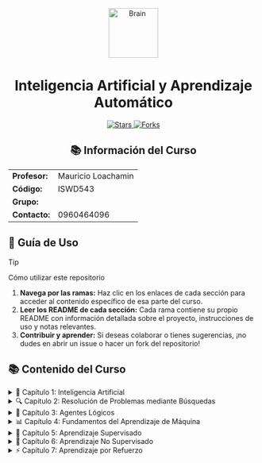 <div align="center">
  <img src="https://raw.githubusercontent.com/Tarikul-Islam-Anik/Animated-Fluent-Emojis/master/Emojis/Objects/Brain.png" alt="Brain" width="100" height="100" />
  <h1>Inteligencia Artificial y Aprendizaje Automático</h1>
<p>
    <a href="https://github.com/juansuarezb/InteligenciaArtificial/stargazers">
      <img alt="Stars" src="https://img.shields.io/github/stars/juansuarezb/InteligenciaArtificial?style=social" />
    </a>
    <a href="https://github.com/juansuarezb/InteligenciaArtificial/network/members">
      <img alt="Forks" src="https://img.shields.io/github/forks/juansuarezb/InteligenciaArtificial?style=social" />
    </a>
</p>

</div>

<div align="center">
  <h2>📚 Información del Curso</h2>
  <table>
    <tr>
      <td><strong>Profesor:</strong></td>
      <td>Mauricio Loachamin</td>
    </tr>
    <tr>
      <td><strong>Código:</strong></td>
      <td>ISWD543</td>
    </tr>
    <tr>
      <td><strong>Grupo:</strong></td>
      <td></td>
    </tr>
    <tr>
      <td><strong>Contacto:</strong></td>
      <td>0960464096</td>
    </tr>
  </table>
</div>

## 🚀 Guía de Uso
> [!TIP] 
> Cómo utilizar este repositorio
> 1. **Navega por las ramas:** Haz clic en los enlaces de cada sección para acceder al contenido específico de esa parte del curso.
> 2. **Leer los README de cada sección:** Cada rama contiene su propio README con información detallada sobre el proyecto, instrucciones de uso y notas relevantes.
> 3. **Contribuir y aprender:** Si deseas colaborar o tienes sugerencias, ¡no dudes en abrir un issue o hacer un fork del repositorio!

## 📚 Contenido del Curso

<details>
<summary>🧠 Capítulo 1: Inteligencia Artificial</summary>
</details>

<details>
<summary>🔍 Capítulo 2: Resolución de Problemas mediante Búsquedas</summary>
- Búsquedas sin información  
- Búsquedas con información  
- Búsquedas locales y problemas de optimización (ascenso, de colinas, temple simulado, algoritmos genéticos)  
- Búsquedas con adversarios (minimax y poda alfa-beta)  
</details>

<details>
<summary>🤖 Capítulo 3: Agentes Lógicos</summary>
- Agentes basados en conocimiento  
- El mundo de Wumpus  
- Agente lógico  
- Reglas de inferencia  
- Verificación de modelos e inferencia  
- Prueba de teoremas y validación por resolución  
- Conversión a FNC y algoritmo de resolución  
- Encadenamiento hacia adelante y hacia atrás  
</details>

<details>
<summary>📊 Capítulo 4: Fundamentos del Aprendizaje de Máquina</summary>
- Introducción al problema de aprendizaje: planteamiento del problema y ejemplos  
- Problemas de Machine Learning: clasificación, regresión y clustering  
- Conjuntos de entrenamiento, validación y testeo (hold out)  
- Preprocesamiento y postprocesamiento (normalización, regularización)  
- Generalización, underfitting, overfitting y la maldición de la dimensionalidad  
- Taxonomía del aprendizaje de máquina: aprendizaje supervisado, no supervisado y con refuerzo  
</details>

<details>
<summary>🎯 Capítulo 5: Aprendizaje Supervisado</summary>
- Estimación de error y análisis de resultados: cross-validation, matriz de confusión y curva ROC  
- Algoritmos no paramétricos: naive bayes, KNN y árboles de decisión  
- Algoritmos paramétricos: redes neuronales artificiales  
</details>

<details>
<summary>🔮 Capítulo 6: Aprendizaje No Supervisado</summary>
- Algoritmo para reducción de dimensión (PCA)  
- Clustering: K-Means  
- Clustering: Self-Organization Maps  
</details>

<details>
<summary>⚡ Capítulo 7: Aprendizaje por Refuerzo</summary>
- Principios generales del aprendizaje por refuerzo  
- Algoritmos principales de aprendizaje por refuerzo  
</details>

